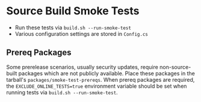 # Source Build Smoke Tests

* Run these tests via `build.sh --run-smoke-test`
* Various configuration settings are stored in `Config.cs`

## Prereq Packages
Some prerelease scenarios, usually security updates, require non-source-built packages which are not publicly available.
Place these packages in the tarball's `packages/smoke-test-prereqs`. When prereq packages are required, the
`EXCLUDE_ONLINE_TESTS=true` environment variable should be set when running tests via `build.sh --run-smoke-test`.
